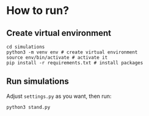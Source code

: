 # How to run?

## Create virtual environment
```
cd simulations
python3 -m venv env # create virtual environment
source env/bin/activate # activate it
pip install -r requirements.txt # install packages
```

## Run simulations
Adjust `settings.py` as you want, then run:

```
python3 stand.py
```